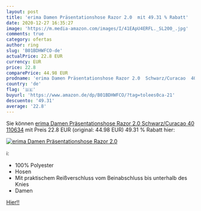 ```yaml
---
layout: post
title: 'erima Damen Präsentationshose Razor 2.0  mit 49.31 % Rabatt'
date: 2020-12-27 16:35:27
image: 'https://m.media-amazon.com/images/I/41EApU4ERFL._SL200_.jpg'
comments: true
category: ofertas
author: ring
slug: 'B01BDHWFCO-de'
actualPrice: 22.8 EUR
currency: EUR
price: 22.8
comparePrice: 44.98 EUR
prodname: 'erima Damen Präsentationshose Razor 2.0  Schwarz/Curacao  40  110634'
country: 'de'
flag: '🇩🇪'
buyurl: 'https://www.amazon.de/dp/B01BDHWFCO/?tag=tolees0ca-21'
descuento: '49.31'
average: '22.8'
---
```


Sie können [erima Damen Präsentationshose Razor 2.0  Schwarz/Curacao  40  110634](https://www.amazon.de/dp/B01BDHWFCO/?tag=tolees0ca-21) mit Preis 22.8 EUR (original: 44.98 EUR) 49.31 % Rabatt hier:

[![erima Damen Präsentationshose Razor 2.0 ](https://m.media-amazon.com/images/I/41EApU4ERFL._SL200_.jpg)](https://www.amazon.de/dp/B01BDHWFCO/?tag=tolees0ca-21)

ℹ️:

- 100% Polyester
- Hosen
- Mit praktischem Reißverschluss vom Beinabschluss bis unterhalb des Knies
- Damen

[Hier!!](https://www.amazon.de/dp/B01BDHWFCO/?tag=tolees0ca-21)
